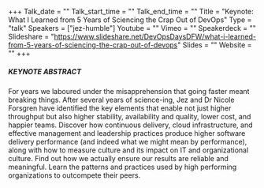 +++
Talk_date = ""
Talk_start_time = ""
Talk_end_time = ""
Title = "Keynote: What I Learned from 5 Years of Sciencing the Crap Out of DevOps"
Type = "talk"
Speakers = ["jez-humble"]
Youtube = ""
Vimeo = ""
Speakerdeck = ""
Slideshare = "https://www.slideshare.net/DevOpsDaysDFW/what-i-learned-from-5-years-of-sciencing-the-crap-out-of-devops"
Slides = ""
Website = ""
+++

##### KEYNOTE ABSTRACT

For years we laboured under the misapprehension that going faster meant breaking things. After several years of science-ing, Jez and Dr Nicole Forsgren have identified the key elements that enable not just higher throughput but also higher stability, availability and quality, lower cost, and happier teams. Discover how continuous delivery, cloud infrastructure, and effective management and leadership practices produce higher software delivery performance (and indeed what we might mean by performance), along with how to measure culture and its impact on IT and organizational culture. Find out how we actually ensure our results are reliable and meaningful. Learn the patterns and practices used by high performing organizations to outcompete their peers.